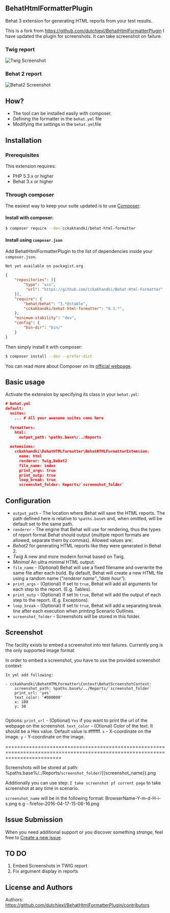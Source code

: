 ## BehatHtmlFormatterPlugin

Behat 3 extension for generating HTML reports from your test results.

This is a fork from https://github.com/dutchiexl/BehatHtmlFormatterPlugin
I have updated the plugin for screenshots. It can take screenshot on failure.

### Twig report

![Twig Screenshot](http://i.imgur.com/o0zCqiB.png)

### Behat 2 report
![Behat2 Screenshot](http://i68.tinypic.com/15p5nox.jpg)


## How?

* The tool can be installed easily with composer.
* Defining the formatter in the `behat.yml` file
* Modifying the settings in the `behat.yml`file

## Installation

### Prerequisites

This extension requires:

* PHP 5.3.x or higher
* Behat 3.x or higher

### Through composer

The easiest way to keep your suite updated is to use [Composer](http://getcomposer.org>):

#### Install with composer:

```bash
$ composer require --dev cckakhandki/behat-html-formatter
```

#### Install using `composer.json`

Add BehatHtmlFormatterPlugin to the list of dependencies inside your `composer.json`.

```
Not yet available on packagist.org
```

```json
{
    "repositories": [{
        "type": "vcs",
         "url": "https://github.com/cckakhandki/Behat-Html-Formatter"
    }],
    "require": {
        "behat/behat": "3.*@stable",
        "cckakhandki/behat-html-formatter": "0.3.*",
    },
    "minimum-stability": "dev",
    "config": {
        "bin-dir": "bin/"
    }
}
```

Then simply install it with composer:

```bash
$ composer install --dev --prefer-dist
```

You can read more about Composer on its [official webpage](http://getcomposer.org).

## Basic usage

Activate the extension by specifying its class in your `behat.yml`:

```json
# behat.yml
default:
  suites:
    ... # All your awesome suites come here
  
  formatters: 
    html:
      output_path: %paths.base%/../Reports
      
  extensions:
    cckakhandki\BehatHTMLFormatter\BehatHTMLFormatterExtension:
      name: html
      renderer: Twig,Behat2
      file_name: index
      print_args: true
      print_outp: true
      loop_break: true
      screenshot_folder: Reports/`screenshot_folder`
```

## Configuration

* `output_path` - The location where Behat will save the HTML reports. The path defined here is relative to `%paths.base%` and, when omitted, will be default set to the same path.
* `renderer` - The engine that Behat will use for rendering, thus the types of report format Behat should output (multiple report formats are allowed, separate them by commas). Allowed values are:
 * *Behat2* for generating HTML reports like they were generated in Behat 2.
 * *Twig* A new and more modern format based on Twig.
 * *Minimal* An ultra minimal HTML output.
* `file_name` - (Optional) Behat will use a fixed filename and overwrite the same file after each build. By default, Behat will create a new HTML file using a random name (*"renderer name"*_*"date hour"*).
* `print_args` - (Optional) If set to `true`, Behat will add all arguments for each step to the report. (E.g. Tables).
* `print_outp` - (Optional) If set to `true`, Behat will add the output of each step to the report. (E.g. Exceptions).
* `loop_break` - (Optional) If set to `true`, Behat will add a separating break line after each execution when printing Scenario Outlines.
* `screenshot_folder` - Screenshots will be stored in this folder.

## Screenshot

The facility exists to embed a screenshot into test failures.
Currently png is the only supported image format

In order to embed a screenshot, you have to use the provided screenshot context:

```
In yml add following:

- cckakhandki\BehatHTMLFormatter\Context\BehatScreenshotContext:
    screenshot_path: %paths.base%/../Reports/`screenshot_folder`
    print_url: 'yes'
    text_color: '#000000'
    x: 100
    y: 30
    
```

Options:
`print_url` - (Optional) `Yes` if you want to print the url of the webpage on the screenshot.
`text_color` - (Otional) Color of the text. It should be a Hex value. Default value is #ffffff.
`x` - X-coordinate on the image.
`y` - Y-coordinate on the image.

===============================================================================================================================

Screenshots will be stored at path:
     %paths.base%/../Reports/`screenshot_folder`/{{screenshot_name}}.png
     
Additionally you can use step: `I take screenshot pf current page` to take screenshot at any time in scenario.

`screenshot_name` will be in the following format:
BrowserName-Y-m-d-H-i-s.png
e.g - firefox-2016-04-17-15-06-16.png


## Issue Submission

When you need additional support or you discover something *strange*, feel free to [Create a new issue](https://github.com/cckakhandki/BehatHtmlFormatterPlugin/issues/new).


## TO DO
1. Embed Screenshots in TWIG report
2. Fix argument display in reports

## License and Authors

Authors: https://github.com/dutchiexl/BehatHtmlFormatterPlugin/contributors


